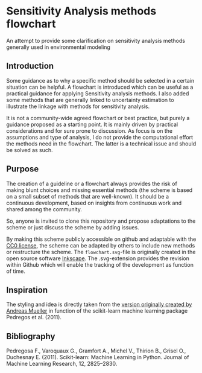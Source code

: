 # Sensitivity Analysis methods flowchart
An attempt to provide some clarification on sensitivity analysis methods generally used in environmental modeling

## Introduction

Some guidance as to why a specific method should be selected in a certain situation can be helpful. A flowchart is introduced which can be useful as a practical guidance for applying Sensitivity analysis methods. I also added some methods that are generally linked to uncertainty estimation to illustrate the linkage with methods for sensitivity analysis.

It is not a community-wide agreed flowchart or best practice, but purely a guidance proposed as a starting point.  It is mainly driven by practical considerations and for sure prone to discussion. As focus is on the assumptions and type of analysis, I do not provide the computational effort the methods need in the flowchart. The latter is a technical issue and should be solved as such.

## Purpose

The creation of a guideline or a flowchart always provides the risk of making blunt choices and missing essential methods (the scheme is based on a small subset of methods that are well-known). It should be a continuous development, based on insights from continuous work and shared among the community.

So, anyone is invited to clone this repository and propose adaptations to the scheme or just discuss the scheme by adding issues.

By making this scheme publicly accessible on github and adaptable with the [CC0 license](https://creativecommons.org/), the scheme can be adapted by others to include new methods or restructure the scheme. The `flowchart.svg`-file is originally created in the open source software [Inkscape](https://inkscape.org). The .svg-extension provides the revision within Github which will enable the tracking of the development as function of time.

## Inspiration

The styling and idea is directly taken from the [version originally created by Andreas Mueller](http://peekaboo-vision.blogspot.be/2013/01/machine-learning-cheat-sheet-for-scikit.html) in function of the scikit-learn machine learning package Pedregos et al. (2011).


## Bibliography

Pedregosa F., Varoquaux G., Gramfort A., Michel V., Thirion B., Grisel O., Duchesnay E. (2011). Scikit-learn: Machine Learning in Python. Journal of Machine Learning Research, 12, 2825–2830.
